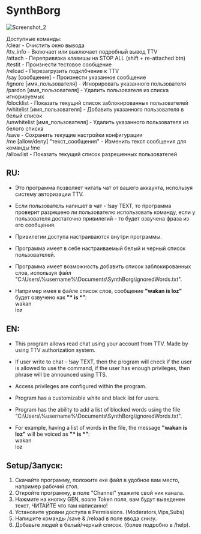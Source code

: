 # SynthBorg

![Screenshot_2](https://github.com/Dark-V/SynthBorg/assets/58254635/233a8b89-97dc-43a9-8b3b-ab39a68d17ba)

Доступные команды: <br/>
/clear - Очистить окно вывода <br/>
/ttv_info - Включает или выключает подробный вывод TTV <br/>
/attach - Перепривязка клавишы на STOP ALL (shift + re-attached btn) <br/>
/testit - Произнести тестовое сообщение <br/>
/reload - Перезагрузить подклбчение к TTV <br/>
/say [сообщение] - Произнести указанное сообщение <br/>
/ignore [имя_пользователя] - Игнорировать указанного пользователя <br/>
/pardon [имя_пользователя] - Удалить пользователя из списка игнорируемых <br/>
/blocklist - Показать текущий список заблокированных пользователей <br/>
/whitelist [имя_пользователя] - Добавить указанного пользователя в белый список <br/>
/unwhitelist [имя_пользователя] - Удалить указанного пользователя из белого списка <br/>
/save - Сохранить текущие настройки конфигурации <br/>
/me [allow/deny] \"текст_сообщения\" - Изменить текст сообщения для команды !me <br/>
/allowlist - Показать текущий список разрешенных пользователей <br/>

## RU:
- Это программа позволяет читать чат от вашего аккаунта, используя систему авторизации TTV.
- Если пользователь напишет в чат - !say TEXT, то программа проверит разрешено ли пользователю использовать команду, если у пользователя достаточно привилегий - то будет озвучена фраза из его сообщения.

- Привилегии доступа настраиваются внутри программы.
- Программа имеет в себе настраиваемый белый и черный список пользователей.
- Программа имеет возможность добавить список заблокированных слов, используя файл "C:\Users\\%username%\Documents\SynthBorg\ignoredWords.txt".
- Например имея в файле список слов, сообщение  **"wakan is loz"** будет озвучено как  **"\* is \*"**: <br/>
  wakan <br/>
  loz <br/>

## EN:
- This program allows read chat using your account from TTV. Made by using TTV authorization system.
- If user write to chat - !say TEXT, then the program will check if the user is allowed to use the command, if the user has enough privileges, then phrase will be announced using TTS.

- Access privileges are configured within the program.
- Program has a customizable white and black list for users.
- Program has the ability to add a list of blocked words using the file "C:\Users\\%username%\Documents\SynthBorg\ignoredWords.txt".
- For example, having a list of words in the file, the message 	**"wakan is loz"** will be voiced as 	**"\* is \*"**: <br/>
   wakan <br/>
   loz <br/>

## Setup/Запуск:
1. Скачайте программу, положите exe файл в удобное вам место, например рабочий стол.
2. Откройте программу, в поле "Channel" укажите свой ник канала.
3. Нажмите на кнопку GEN, возле Token поля, вам будут выведенен текст, ЧИТАЙТЕ что там написанно!
4. Установите уровни доступа в Permissions. (Moderators,Vips,Subs)
5. Напишите команды /save & /reload в поле ввода снизу.
6. Добавьте людей в белый/черный список. (более подробно в /help).
